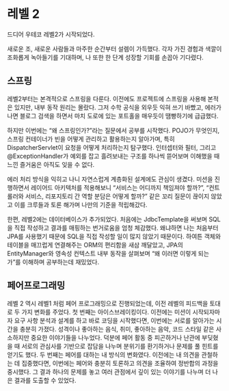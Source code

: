 # 레벨 2

드디어 우테코 레벨2가 시작되었다. 

새로운 조, 새로운 사람들과 마주한 순간부터 설렘이 가득했다.
각자 가진 경험과 색깔이 조화롭게 녹아들기를 기대하며, 나 또한 한 단계 성장할 기회를 손꼽아 기다렸다.

## 스프링

레벨2부터는 본격적으로 스프링을 다룬다. 
이전에도 프로젝트에 스프링을 사용해 본적은 있지만, 내부 동작 원리는 몰랐다. 
그저 수학 공식을 외우듯 익혀 쓰기 바빴고, 에러가 나면 블로그 검색을 하면서 마치 도로에 있는 포트홀을 매우듯이 땜빵하기에 급급했다.

하지만 이번에는 “왜 스프링인가?”라는 질문에서 공부를 시작했다. POJO가 무엇인지, 스프링 컨테이너가 빈을 어떻게 관리하고 활용하는지 알아가며, 
특히 DispatcherServlet이 요청을 어떻게 처리하는지 탐구했다. 인터셉터와 필터, 그리고 @ExceptionHandler가 예외를 잡고 흘려보내는 구조를 하나씩 뜯어보며 이해했을 때 느낀 즐거움은 아직도 잊을 수 없다.

에러 처리 방식을 익히고 나니 자연스럽게 계층화된 설계에도 관심이 생겼다. 
미션을 진행하면서 레이어드 아키텍처를 적용해보니 “서비스는 어디까지 책임져야 할까?”, “컨트롤러와 서비스, 리포지토리 간 역할 분담은 어떻게 할까?” 같은 꼬리 질문이 끊이지 않았고 이를 크루들과 토론 해가며 나만의 기준을 적립해갔다.

한편, 레벨2에는 데이터베이스가 추가되었다. 
처음에는 JdbcTemplate을 써보며 SQL을 직접 작성하고 결과를 매핑하는 번거로움을 엄청 체감했다. 왜냐하면 나는 처음부터 JPA를 사용했기 때문에 SQL을 직접 작성할 일이 많지 않았기 때문이다.
하여튼 객체와 테이블을 매끄럽게 연결해주는 ORM의 편리함을 새삼 깨달았고, JPA의 EntityManager와 영속성 컨텍스트 내부 동작을 살펴보며 “왜 이러면 이렇게 되는가”를 이해하며 공부하는데 재밌었다.

## 페어프로그래밍

레벨 2 역시 레벨1 처럼 페어 프로그래밍으로 진행되었는데, 이전 레벨의 피드백을 토대로 두 가지 변화를 주었다.
첫 번째는 아이스브레이킹이다.
이전에는 미션이 시작되자마자 요구 사항 분석과 설계를 하고 바로 코딩을 시작했다면, 이번에는 서로를 알아가는 시간을 충분히 가졌다.
성격이나 좋아하는 음식, 취미, 좋아하는 음악, 코드 스타일 같은 사소하지만 중요한 이야기들을 나누었다.
덕분에 페어 활동 중 피곤하거나 난관에 부딪혔을 때 서로의 관심사를 기반으로 잡담을 나누며 분위기를 환기하거나 문제를 풀 힌트를 얻기도 했다.
두 번째는 페어를 대하는 내 방식의 변화였다.
이전에는 내 의견을 관철하는 데 집중했다면, 이번에는 페어와 충분히 토론하고 의견을 조율하여 정반합의 과정을 중시했다.
그 결과 하나의 문제를 놓고 여러 관점에서 깊이 있는 이야기를 나누며 더 나은 결과를 도출할 수 있었다.
